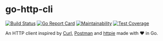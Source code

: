 # go-http-cli
[![Build Status](https://travis-ci.org/visola/go-http-cli.svg?branch=master)](https://travis-ci.org/visola/go-http-cli)
[![Go Report Card](https://goreportcard.com/badge/github.com/visola/go-http-cli)](https://goreportcard.com/report/github.com/visola/go-http-cli)
[![Maintainability](https://api.codeclimate.com/v1/badges/dda852b53b0e76299f8c/maintainability)](https://codeclimate.com/github/visola/go-http-cli/maintainability)
[![Test Coverage](https://api.codeclimate.com/v1/badges/dda852b53b0e76299f8c/test_coverage)](https://codeclimate.com/github/visola/go-http-cli/test_coverage)

An HTTP client inspired by [Curl](https://github.com/curl/curl), [Postman](https://www.getpostman.com/) and [httpie](https://github.com/jakubroztocil/httpie) made with :heart: in Go.

